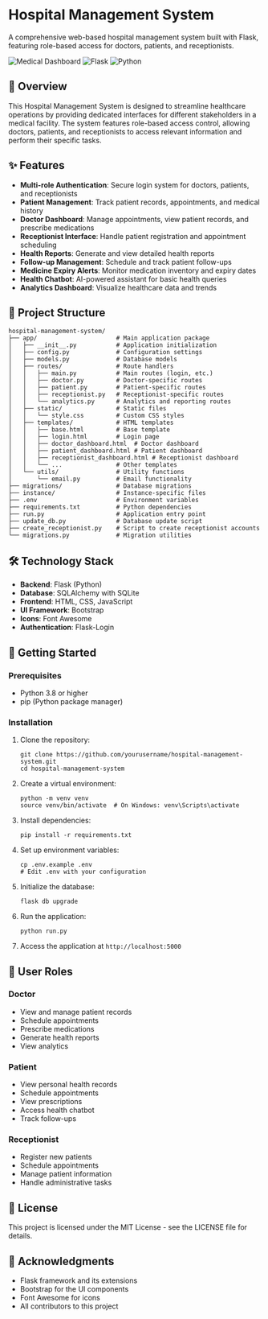 # Hospital Management System

A comprehensive web-based hospital management system built with Flask, featuring role-based access for doctors, patients, and receptionists.

![Medical Dashboard](https://img.shields.io/badge/Medical-Dashboard-blue)
![Flask](https://img.shields.io/badge/Flask-2.0.1-green)
![Python](https://img.shields.io/badge/Python-3.8+-blue)

## 🏥 Overview

This Hospital Management System is designed to streamline healthcare operations by providing dedicated interfaces for different stakeholders in a medical facility. The system features role-based access control, allowing doctors, patients, and receptionists to access relevant information and perform their specific tasks.

## ✨ Features

- **Multi-role Authentication**: Secure login system for doctors, patients, and receptionists
- **Patient Management**: Track patient records, appointments, and medical history
- **Doctor Dashboard**: Manage appointments, view patient records, and prescribe medications
- **Receptionist Interface**: Handle patient registration and appointment scheduling
- **Health Reports**: Generate and view detailed health reports
- **Follow-up Management**: Schedule and track patient follow-ups
- **Medicine Expiry Alerts**: Monitor medication inventory and expiry dates
- **Health Chatbot**: AI-powered assistant for basic health queries
- **Analytics Dashboard**: Visualize healthcare data and trends

## 🚀 Project Structure

```
hospital-management-system/
├── app/                      # Main application package
│   ├── __init__.py           # Application initialization
│   ├── config.py             # Configuration settings
│   ├── models.py             # Database models
│   ├── routes/               # Route handlers
│   │   ├── main.py           # Main routes (login, etc.)
│   │   ├── doctor.py         # Doctor-specific routes
│   │   ├── patient.py        # Patient-specific routes
│   │   ├── receptionist.py   # Receptionist-specific routes
│   │   └── analytics.py      # Analytics and reporting routes
│   ├── static/               # Static files
│   │   └── style.css         # Custom CSS styles
│   ├── templates/            # HTML templates
│   │   ├── base.html         # Base template
│   │   ├── login.html        # Login page
│   │   ├── doctor_dashboard.html  # Doctor dashboard
│   │   ├── patient_dashboard.html # Patient dashboard
│   │   ├── receptionist_dashboard.html # Receptionist dashboard
│   │   └── ...               # Other templates
│   └── utils/                # Utility functions
│       └── email.py          # Email functionality
├── migrations/               # Database migrations
├── instance/                 # Instance-specific files
├── .env                      # Environment variables
├── requirements.txt          # Python dependencies
├── run.py                    # Application entry point
├── update_db.py              # Database update script
├── create_receptionist.py    # Script to create receptionist accounts
└── migrations.py             # Migration utilities
```

## 🛠️ Technology Stack

- **Backend**: Flask (Python)
- **Database**: SQLAlchemy with SQLite
- **Frontend**: HTML, CSS, JavaScript
- **UI Framework**: Bootstrap
- **Icons**: Font Awesome
- **Authentication**: Flask-Login

## 🚦 Getting Started

### Prerequisites

- Python 3.8 or higher
- pip (Python package manager)

### Installation

1. Clone the repository:
   ```
   git clone https://github.com/yourusername/hospital-management-system.git
   cd hospital-management-system
   ```

2. Create a virtual environment:
   ```
   python -m venv venv
   source venv/bin/activate  # On Windows: venv\Scripts\activate
   ```

3. Install dependencies:
   ```
   pip install -r requirements.txt
   ```

4. Set up environment variables:
   ```
   cp .env.example .env
   # Edit .env with your configuration
   ```

5. Initialize the database:
   ```
   flask db upgrade
   ```

6. Run the application:
   ```
   python run.py
   ```

7. Access the application at `http://localhost:5000`

## 👥 User Roles

### Doctor
- View and manage patient records
- Schedule appointments
- Prescribe medications
- Generate health reports
- View analytics

### Patient
- View personal health records
- Schedule appointments
- View prescriptions
- Access health chatbot
- Track follow-ups

### Receptionist
- Register new patients
- Schedule appointments
- Manage patient information
- Handle administrative tasks

## 📝 License

This project is licensed under the MIT License - see the LICENSE file for details.

## 👏 Acknowledgments

- Flask framework and its extensions
- Bootstrap for the UI components
- Font Awesome for icons
- All contributors to this project 
